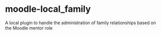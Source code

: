 moodle-local_family
===================

A local plugin to handle the administration of family relationships based on the Moodle mentor role

